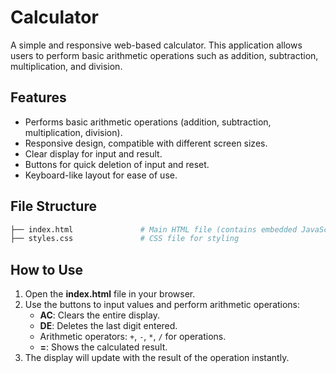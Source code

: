 # Calculator

A simple and responsive web-based calculator. This application allows users to perform basic arithmetic operations such as addition, subtraction, multiplication, and division.

## Features

- Performs basic arithmetic operations (addition, subtraction, multiplication, division).
- Responsive design, compatible with different screen sizes.
- Clear display for input and result.
- Buttons for quick deletion of input and reset.
- Keyboard-like layout for ease of use.

## File Structure

```bash
├── index.html               # Main HTML file (contains embedded JavaScript logic)
├── styles.css               # CSS file for styling
```

## How to Use

1. Open the **index.html** file in your browser.
2. Use the buttons to input values and perform arithmetic operations:
   - **AC**: Clears the entire display.
   - **DE**: Deletes the last digit entered.
   - Arithmetic operators: `+`, `-`, `*`, `/` for operations.
   - **=**: Shows the calculated result.
3. The display will update with the result of the operation instantly.
